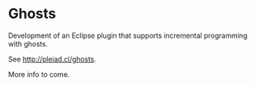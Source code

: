 Ghosts
======

Development of an Eclipse plugin that supports incremental programming with ghosts.

See http://pleiad.cl/ghosts.

More info to come.
